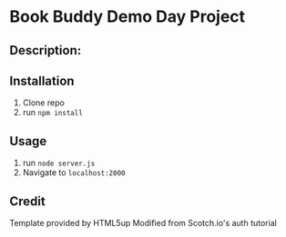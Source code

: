 # Book Buddy Demo Day Project

## Description:


## Installation

1. Clone repo
2. run `npm install`

## Usage

1. run `node server.js`
2. Navigate to `localhost:2000`

## Credit
Template provided by HTML5up
Modified from Scotch.io's auth tutorial
